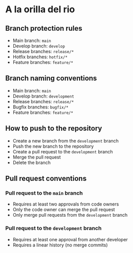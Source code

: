 # A la orilla del rio
## Branch protection rules
- Main branch: <code>main</code>
- Develop branch: <code>develop</code>
- Release branches: <code>release/*</code>
- Hotfix branches: <code>hotfix/*</code>
- Feature branches: <code>feature/*</code>
## Branch naming conventions
- Main branch: <code>main</code>
- Develop branch: <code>development</code>
- Release branches: <code>release/*</code>
- Bugfix branches: <code>bugfix/*</code>
- Feature branches: <code>feature/*</code>
## How to push to the repository
- Create a new branch from the <code>development</code> branch
- Push the new branch to the repository
- Create a pull request to the <code>development</code> branch
- Merge the pull request
- Delete the branch
## Pull request conventions
### Pull request to the <code>main</code> branch
- Requires at least two approvals from code owners
- Only the code owner can merge the pull request
- Only merge pull requests from the <code>development</code> branch
### Pull request to the <code>development</code> branch
- Requires at least one approval from another developer
- Requires a linear history (no merge commits)

